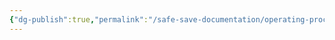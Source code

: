 ```yaml
---
{"dg-publish":true,"permalink":"/safe-save-documentation/operating-procedures/change-of-ownership-1/"}
---
```


